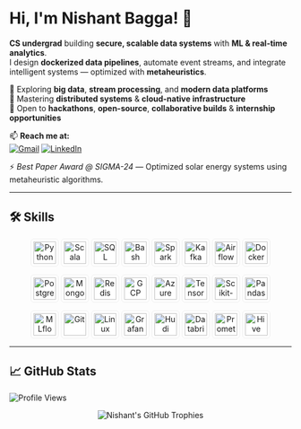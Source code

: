 # Hi, I'm Nishant Bagga! 👋

**CS undergrad** building **secure, scalable data systems** with **ML & real-time analytics**.  
I design **dockerized data pipelines**, automate event streams, and integrate intelligent systems — optimized with **metaheuristics**.

🔭 Exploring **big data**, **stream processing**, and **modern data platforms**  
🌱 Mastering **distributed systems** & **cloud-native infrastructure**  
👯 Open to **hackathons**, **open-source**, **collaborative builds** & **internship opportunities**  

📫 **Reach me at:**  
[![Gmail](https://img.shields.io/badge/Gmail-D14836?style=for-the-badge&logo=gmail&logoColor=white)](mailto:nishant07bagga@gmail.com) [![LinkedIn](https://img.shields.io/badge/LinkedIn-0077B5?style=for-the-badge&logo=linkedin&logoColor=white)](https://www.linkedin.com/in/nishant-bagga/)

⚡ *Best Paper Award @ SIGMA-24* — Optimized solar energy systems using metaheuristic algorithms.

---

## 🛠️ Skills

<p align="center">
  <!-- Row 1 -->
  <img src="https://cdn.simpleicons.org/python/3776AB/white" height="40" style="background:#fff; border-radius:6px; padding:4px; border:1px solid #eee;" alt="Python" />
  <img src="https://cdn.simpleicons.org/scala/DC322F/white" height="40" style="background:#fff; border-radius:6px; padding:4px; border:1px solid #eee;" alt="Scala" />
  <img src="https://cdn.simpleicons.org/mysql/4479A1/white" height="40" style="background:#fff; border-radius:6px; padding:4px; border:1px solid #eee;" alt="SQL" />
  <img src="https://cdn.simpleicons.org/gnubash/4EAA25/white" height="40" style="background:#fff; border-radius:6px; padding:4px; border:1px solid #eee;" alt="Bash" />
  <img src="https://cdn.simpleicons.org/apachespark/E25A1C/white" height="40" style="background:#fff; border-radius:6px; padding:4px; border:1px solid #eee;" alt="Spark" />
  <img src="https://cdn.simpleicons.org/apachekafka/231F20/white" height="40" style="background:#fff; border-radius:6px; padding:4px; border:1px solid #eee;" alt="Kafka" />
  <img src="https://cdn.simpleicons.org/apacheairflow/017CEE/white" height="40" style="background:#fff; border-radius:6px; padding:4px; border:1px solid #eee;" alt="Airflow" />
  <img src="https://cdn.simpleicons.org/docker/2496ED/white" height="40" style="background:#fff; border-radius:6px; padding:4px; border:1px solid #eee;" alt="Docker" />
</p>

<p align="center">
  <!-- Row 2 -->
  <img src="https://cdn.simpleicons.org/postgresql/4169E1/white" height="40" style="background:#fff; border-radius:6px; padding:4px; border:1px solid #eee;" alt="PostgreSQL" />
  <img src="https://cdn.simpleicons.org/mongodb/47A248/white" height="40" style="background:#fff; border-radius:6px; padding:4px; border:1px solid #eee;" alt="MongoDB" />
  <img src="https://cdn.simpleicons.org/redis/DC382D/white" height="40" style="background:#fff; border-radius:6px; padding:4px; border:1px solid #eee;" alt="Redis" />
  <img src="https://cdn.simpleicons.org/googlecloud/4285F4/white" height="40" style="background:#fff; border-radius:6px; padding:4px; border:1px solid #eee;" alt="GCP" />
  <img src="https://cdn.simpleicons.org/azure/0078D4/white" height="40" style="background:#fff; border-radius:6px; padding:4px; border:1px solid #eee;" alt="Azure" />
  <img src="https://cdn.simpleicons.org/tensorflow/FF6F00/white" height="40" style="background:#fff; border-radius:6px; padding:4px; border:1px solid #eee;" alt="TensorFlow" />
  <img src="https://cdn.simpleicons.org/scikitlearn/F7931E/white" height="40" style="background:#fff; border-radius:6px; padding:4px; border:1px solid #eee;" alt="Scikit-Learn" />
  <img src="https://cdn.simpleicons.org/pandas/150458/white" height="40" style="background:#fff; border-radius:6px; padding:4px; border:1px solid #eee;" alt="Pandas" />
</p>

<p align="center">
  <!-- Row 3 -->
  <img src="https://cdn.simpleicons.org/mlflow/0194E2/white" height="40" style="background:#fff; border-radius:6px; padding:4px; border:1px solid #eee;" alt="MLflow" />
  <img src="https://cdn.simpleicons.org/git/F05032/white" height="40" style="background:#fff; border-radius:6px; padding:4px; border:1px solid #eee;" alt="Git" />
  <img src="https://cdn.simpleicons.org/linux/FCC624/white" height="40" style="background:#fff; border-radius:6px; padding:4px; border:1px solid #eee;" alt="Linux" />
  <img src="https://cdn.simpleicons.org/grafana/F46800/white" height="40" style="background:#fff; border-radius:6px; padding:4px; border:1px solid #eee;" alt="Grafana" />
  <img src="https://cdn.simpleicons.org/apachehudi/FF6B35/white" height="40" style="background:#fff; border-radius:6px; padding:4px; border:1px solid #eee;" alt="Hudi" />
  <img src="https://cdn.simpleicons.org/databricks/FF3621/white" height="40" style="background:#fff; border-radius:6px; padding:4px; border:1px solid #eee;" alt="Databricks" />
  <img src="https://cdn.simpleicons.org/prometheus/E6522C/white" height="40" style="background:#fff; border-radius:6px; padding:4px; border:1px solid #eee;" alt="Prometheus" />
  <img src="https://cdn.simpleicons.org/apachehive/FDEE21/black" height="40" style="background:#fff; border-radius:6px; padding:4px; border:1px solid #eee;" alt="Hive" />
</p>

---

## 📈 GitHub Stats

![Profile Views](https://komarev.com/ghpvc/?username=unspokenmyth&style=flat-square&color=blue)

<p align="center">
  <img src="https://github-profile-trophy.vercel.app/?username=unspokenmyth&theme=radical&column=7&no-frame=true" alt="Nishant's GitHub Trophies" />
</p>

